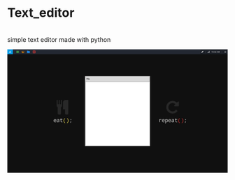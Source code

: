 # Text_editor
<br>simple text editor made with python<br>



![alt text](https://github.com/1belini/Text_editor/blob/master/Screenshot_20220707_104254.png)

